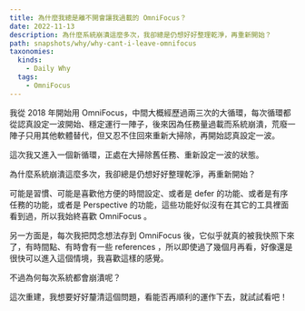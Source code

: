 ```yaml
---
title: 為什麼我總是離不開會讓我過載的 OmniFocus？
date: 2022-11-13
description: 為什麼系統崩潰這麼多次，我卻總是仍想好好整理乾淨，再重新開始？
path: snapshots/why/why-cant-i-leave-omnifocus
taxonomies:
  kinds: 
    - Daily Why
  tags: 
    - OmniFocus
---
```


我從 2018 年開始用 OmniFocus，中間大概經歷過兩三次的大循環，每次循環都從認真設定一波開始、穩定運行一陣子，後來因為任務量過載而系統崩潰，荒廢一陣子只用其他軟體替代，但又忍不住回來重新大掃除，再開始認真設定一波。

這次我又進入一個新循環，正處在大掃除舊任務、重新設定一波的狀態。

為什麼系統崩潰這麼多次，我卻總是仍想好好整理乾淨，再重新開始？

可能是習慣、可能是喜歡他方便的時間設定、或者是 defer 的功能、或者是有序任務的功能，或者是 Perspective 的功能，這些功能好似沒有在其它的工具裡面看到過，所以我始終喜歡 OmniFocus 。

另一方面是，每次我把閃念想法存到 OmniFocus 後，它似乎就真的被我快照下來了，有時間點、有時會有一些 references ，所以即使過了幾個月再看，好像還是很快可以進入這個情境，我喜歡這樣的感覺。

不過為何每次系統都會崩潰呢？

這次重建，我想要好好釐清這個問題，看能否再順利的運作下去，就試試看吧！